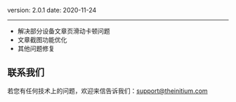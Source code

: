 version: 2.0.1
date: 2020-11-24

---

- 解决部分设备文章页滑动卡顿问题
- 文章截图功能优化
- 其他问题修复

## 联系我们

若您有任何技术上的问题，欢迎来信告诉我们：[support@theinitium.com](mailto:support@theinitium.com)